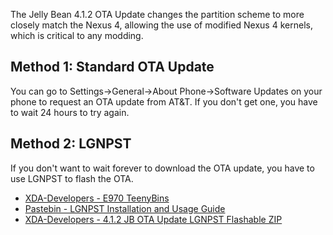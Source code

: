 The Jelly Bean 4.1.2 OTA Update changes the partition scheme to more closely match the Nexus 4, allowing the use of modified Nexus 4 kernels, which is critical to any modding.

## Method 1: Standard OTA Update

You can go to Settings->General->About Phone->Software Updates on your phone to request an OTA update from AT&T. If you don't get one, you have to wait 24 hours to try again.

## Method 2: LGNPST

If you don't want to wait forever to download the OTA update, you have to use LGNPST to flash the OTA.

* [XDA-Developers - E970 TeenyBins](http://forum.xda-developers.com/showthread.php?t=2230994)
* [Pastebin - LGNPST Installation and Usage Guide](http://pastebin.com/83yf2ZcA)
* [XDA-Developers - 4.1.2 JB OTA Update LGNPST Flashable ZIP](http://forum.xda-developers.com/showthread.php?t=2219953)